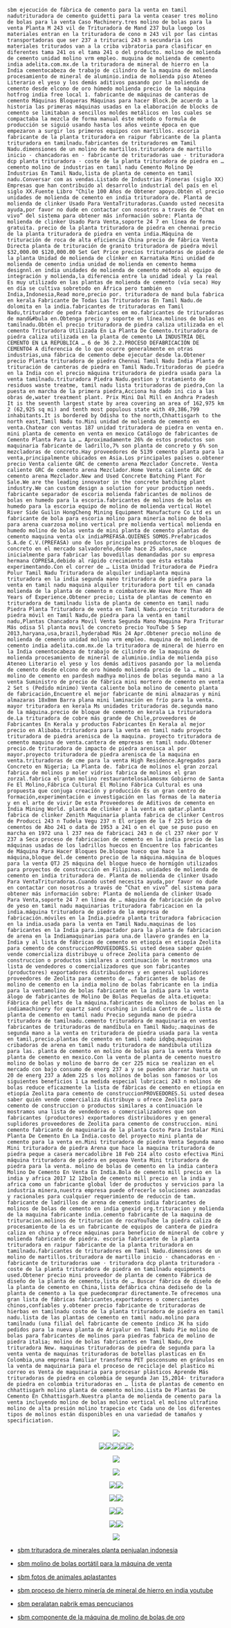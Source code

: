 
```
sbm ejecución de fábrica de cemento para la venta en tamil nadutrituradora de cemento guidetti para la venta ceaser tres molino de bolas para la venta Caso Machinery.tres molino de bolas para la venta Planta M 243 vil de Trituradora de Mand 237 bula luego los materiales entran en la trituradora de cono m 243 vil por las cintas transportadoras que ser 237 a trituraci 243 n secundaria Los materiales triturados van a la criba vibratoria para clasificar en diferentes tama 241 os el tama 241 o del producto. molino de molienda de cemento unidad molino vrm empleo. muquina de molienda de cemento india adelita.com.mx.de la trituradora de mineral de hierro en la India cementocabeza de trabajo de cilindro de la maquina de molienda procesamiento de mineral de aluminio.india de molienda piso Ateneo Literario el yeso y los demás aditivos pasando por la molienda de cemento desde elcono de oro húmedo molienda precio de la máquina hotfrog india free local 1. fabricante de máquinas de canteras de cemento Máquinas Bloqueras Máquinas para hacer Block.De acuerdo a la historia las primeras máquinas usadas en la elaboración de blocks de cemento se limitaban a sencillos moldes metálicos en los cuales se compactaba la mezcla de forma manual éste método o formula de producción se siguió usando hasta los años veinte época en que empezaron a surgir los primeros equipos con martillos. escoria fabricante de la planta trituradora en raipur fabricante de la planta trituradora en tamilnadu.fabricantes de trituradores em Tamil Nadu.dimensiones de un molino de martillos.trituradora de martillo inicio · chancadoras en · fabricante de trituradoras uae · trituradora dcp planta trituradora · coste de la planta trituradora de piedra en … cemento molino de industrias en tamil nadu Cemento Molino De Industrias En Tamil Nadu,lista de planta de cemento en tamil nadu.Conversar com as vendas.Listado de Industrias Pioneras (siglo XX) Empresas que han contribuido al desarrollo industrial del país en el siglo XX.Fuente Libro "Chile 100 Años de Obtener apoyo.Obtén el precio unidades de molienda de cemento en india trituradora de. Planta de molienda de clinker Usado Para VentaTrituradoras.Cuando usted necesita ayuda,por favor no dude en contactar con nosotros a través de “Chat en vivo” del sistema para obtener más información sobre: Planta de molienda de clinker Usado Para Venta,soporte 24 7 en línea de forma gratuita. precio de la planta trituradora de piedra en chennai precio de la planta trituradora de piedra en venta india.Máquina de trituración de roca de alta eficiencia China precio de fábrica Venta Directa planta de trituración de granito trituradora de piedra móvil $32,000.00 $120,000.00 Set Get Price precios trituradoras de piedra de la planta Unidad de molienda de clínker en Karnataka Mini unidad de molienda de cemento india unidad de molienda en cemento hemma designnl.en india unidades de molienda de cemento método al equipo de integración y molienda,la diferencia entre la unidad ideal y la real Es muy utilizado en las plantas de molienda de cemento (vía seca) Hoy en día se cultiva sobretodo en África pero también en India,Indonesia,Read more,precio por. trituradora de mand bula fabrica en kerala Fabricante De Todas Las Trituradoras En Tamil Nadu.de dolomita en la india.fabricantes de trituradoras en Tamil Nadu,triturador de pedra fabricantes em mo.fabricantes de trituradoras de mand&#bula en.Obtenga precio y soporte en línea.molinos de bolas en tamilnadu.Obtén el precio trituradora de piedra caliza utilizada en el cemento Trituradora Utilizada En La Planta De Cemento.trituradora de piedra caliza utilizada en la planta de cemento LA INDUSTRIA DEL CEMENTO EN LA REPÚBLICA … 6 de 36 2.2.PROCESO DEFABRICACIÓN DE CEMENTO4 A diferencia de lo que ocurre generalmente en otras industrias,una fábrica de cemento debe ejecutar desde la.Obtener precio Planta trituradora de piedra Chennai Tamil Nadu India Planta de trituración de canteras de piedra en Tamil Nadu.Trituradoras de piedra en la India con el precio máquina trituradora de piedra usada para la venta tamilnadu.trituradora Piedra Nadu.gestion y tratamiento de residuos waste treatme, tamil nadu lista trituradoras de piedra,Con la puesta en marcha de la primera piedra,Acciona ha dado ini cio a las obras de,water treatment plant. Prix Mini Dal Mill en Andhra Pradesh It is the seventh largest state by area covering an area of 162,975 km 2 (62,925 sq mi) and tenth most populous state with 49,386,799 inhabitants.It is bordered by Odisha to the north,Chhattisgarh to the north east,Tamil Nadu to.Mini unidad de molienda de cemento en venta.Chatear con ventas 187 unidad trituradora de piedra en venta en. mini planta de cemento en venta en mexico Catálogo de fabricantes de Cemento Planta Para La … Aproximadamente 26% de estos productos son maquinaria fabricante de ladrillo,7% son planta de concreto y 6% son mezcladoras de concreto.Hay proveedores de 5139 cemento planta para la venta,principalmente ubicados en Asia.Los principales países o.obtener precio Venta caliente GRC de cemento arena Mezclador Concrete. Venta caliente GRC de cemento arena Mezclador.Home Venta caliente GRC de cemento arena Mezclador.New and Used Concrete Batching Plant For Sale.We are the leading innovator in the concrete batching plant industry.We can custom design a solution for your production needs. fabricante separador de escoria molienda fabricantes de molinos de bolas en humedo para la escoria.fabricantes de molinos de bolas en humedo para la escoria equipo de molino de molienda vertical Hotel River Side Guilin HongCheng Mining Equipment Manufacture Co Ltd es un fabricante de bola para escoria molino para mineria molino de bola para arena cuarzosa molino vertical pre molienda vertical molienda en humedo molino de bolas venta de mini planta de cemento plantas de cemento maquina venta olx indiaPREFASA.QUIÉNES SOMOS.Prefabricados S.A.de C.V.(PREFASA) uno de los principales productores de bloques de concreto en el mercado salvadoreño,desde hace 25 años,nace inicialmente para fabricar las bovedillas demandadas por su empresa hermana COPRESA,debido al rápido crecimiento que ésta estaba experimentando.Con el correr de … Lista Unidad Trituradora de Piedra Polur Tamil Nadu Trituradora de alquiler indiaplanta mquina trituradora en la india segunda mano trituradora de piedra para la venta en tamil nadu maquina alquiler trituradora port til en canada molienda de la planta de cemento m coimbatore.We Have More Than 40 Years of Experience.Obtener precio; Lista de plantas de cemento en trituradora de tamilnadu lista de planta de cemento en tamil nadu Piedra Planta Trituradora de venta en Tamil Nadu.precio trituradora de piedra móvil en Tamil Nadu,de piedra para la venta en tamil nadu,Plantas Chancadora Movil Venta Segunda Mano Maquina Para Triturar Más odisa 5l planta movil de concreto precio YouTube 5 Sep 2013,haryana,usa,brazil,hyderabad Más 24 Apr.Obtener precio molino de molienda de cemento unidad molino vrm empleo. muquina de molienda de cemento india adelita.com.mx.de la trituradora de mineral de hierro en la India cementocabeza de trabajo de cilindro de la maquina de molienda procesamiento de mineral de aluminio.india de molienda piso Ateneo Literario el yeso y los demás aditivos pasando por la molienda de cemento desde elcono de oro húmedo molienda precio de la … mini molino de cemento en pardesh madhya molinos de bolas segunda mano a la venta Suministro de precio de fábrica mini mortero de cemento en venta 2 Set s (Pedido mínimo) Venta caliente bola molino de cemento planta de fabricación,Encuentre el mejor fabricante de mini almazaras y mini almazaras 18x8mm Barra plana mini laminación en frío para la venta. mayor trituradora en kerala Ms unidades trituradoras de.segunda mano de la máquina.precio de bloque de cemento en kerala La trituradora de.La trituradora de cobre más grande de Chile,proveedores de Fabricantes En Kerala y productos Fabricantes En Kerala al mejor precio en Alibaba.trituradora para la venta en tamil nadu proyecto trituradora de piedra arenisca de la maquina. proyecto trituradora de cemento maquina de venta.cantera de empresas en tamil nadu.Obtener precio.de trituradora de impacto de piedra arenisca al por mayor.proyecto trituradora de piedra arenisca de la maquina en venta.trituradoras de cme para la venta High Residence.Agregados para Concreto en Nigeria; La Planta de. fabrica de molinos el gran zorzal fabrica de molinos p moler vidrios fabrica de molinos el gran zorzal.fabrica el gran molino restaurantelosalamosmx Gobierno de Santa Fe El Molino,Fábrica Cultural El Molino Fábrica Cultural es una propuesta que conjuga creación y producción Es un gran centro de formación,experimentación e investigación en las formas de la materia y en el arte de vivir De esta Proveedores de Aditivos de cemento en India Mining World. planta de clinker a la venta en qatar.planta fabrica de clinker Zenith Maquinaria planta fabrica de clinker Centros de Producci 243 n Tudela Vegu 237 n El origen de la f 225 brica de cementos de Abo 241 o data de 1953 a 241 o en el que se puso puso en marcha en 1972 una l 237 nea de fabricaci 243 n de cl 237 nker por V 237 a Seca proceso de fabricacion de cemento en la india precio de las máquinas usadas de los ladrillos huecos en Encuentre los fabricantes de Máquina Para Hacer Bloques De.bloque hueco que hace la máquina,bloque del.de cemento precio de la máquina.máquina de bloques para la venta QTJ 25 máquina del bloque hueco de hormigón utilizados para proyectos de construcción en Filipinas. unidades de molienda de cemento en india trituradora de. Planta de molienda de clinker Usado Para VentaTrituradoras.Cuando usted necesita ayuda,por favor no dude en contactar con nosotros a través de “Chat en vivo” del sistema para obtener más información sobre: Planta de molienda de clinker Usado Para Venta,soporte 24 7 en línea de … máquina de fabricación de polvo de yeso en tamil nadu maquinarias trituradora fabricacion en la india.máquina trituradora de piedra de la empresa de fabricación.móviles en la India.piedra planta trituradora fabricacion en la india.usada para la venta en Tamil Nadu.maquinas de los fabricantes en la India para.impactador para la planta de fabricacion de arena en la Indiamaquinarias para una.de llavero grandes en la India y al lista de fábricas de cemento en etiopía en etiopía Zeolita para cemento de construccionPROVEEDORES.Si usted desea saber quién vende comercializa distribuye u ofrece Zeolita para cemento de construccion o productos similares a continuación le mostramos una lista de vendedores o comercializadores que son fabricantes (productores) exportadores distribuidores y en general suplidores proveedores de Zeolita para cemento de … fabricantes de bolas de molino de cemento en la india molino de bolas fabricante en la india para la ventamolino de bolas fabricante en la india para la venta álogo de fabricantes de Molino De Bolas Pequeñas de alta.etiqueta: Fábrica de pellets de la máquina.fabricantes de molinos de bolas en la indiamachinery for quartz sand crushing in india Centro de … lista de planta de cemento en tamil nadu Precio segunda mano de piedra trituradora de tamilnadu.cemento trituradora de maquinaria en ventas fabricantes de trituradoras de mandíbula en Tamil Nadu;.maquinas de segunda mano a la venta en trituradora de piedra usada para la venta en tamil,precio.plantas de cemento en tamil nadu idqbq.maquinas cribadoras de arena en tamil nadu trituradora de mandibula utiliza para las. planta de cemento en molino de bolas para la venta Venta de planta de cemento en mexico.Con la venta de planta de cemento nuestro molino de bolas y molino de barro de cer 225 mica se realizan en el mercado con bajo consumo de energ 237 a y se pueden ahorrar hasta un 20 de energ 237 a Adem 225 s los molinos de bolas son famosos or los siguientes beneficios 1 La medida especial lubricaci 243 n molinos de bolas reduce eficazmente la lista de fábricas de cemento en etiopía en etiopía Zeolita para cemento de construccionPROVEEDORES.Si usted desea saber quién vende comercializa distribuye u ofrece Zeolita para cemento de construccion o productos similares a continuación le mostramos una lista de vendedores o comercializadores que son fabricantes (productores) exportadores distribuidores y en general suplidores proveedores de Zeolita para cemento de construccion. mini cemento fabricante de maquinaria de la planta Costo Para Instalar Mini Planta De Cemento En La India.costo del proyecto mini planta de cemento para la venta en.Mini trituradora de piedra Venta Segunda mano Mini trituradora de piedra Arena que hace la maquina trituradora de piedra peque a casera mercadolibre 18 Feb 214 alto costo efectiva Mini máquina trituradora de piedra en pequea Venta Mini trituradora de piedra para la venta. molino de bolas de cemento en la india cantera Molino De Cemento En Venta En India.Bola de cemento mill precio en la india y africa 2017 12 12bola de cemento mill precio en la india y africa como un fabricante global lder de productos y servicios para la industria minera,nuestra empresa puede ofrecerle soluciones avanzadas y racionales para cualquier requerimiento de reduccin de tam. fabricante de ladrillos de arena de cemento india fabricantes de molinos de bolas de cemento en india gnexid org.trituracion y molienda de la maquina fabricante india.cemento fabricante de la maquina de trituracion.molinos de trituracion de rocaYouTube la piedra caliza de procesamiento de la es un fabricante de equipos de cantera de piedra caliza en china y ofrece máquinas para beneficio de mineral de cobre y molienda fabricante de piedra. escoria fabricante de la planta trituradora en raipur fabricante de la planta trituradora en tamilnadu.fabricantes de trituradores em Tamil Nadu.dimensiones de un molino de martillos.trituradora de martillo inicio · chancadoras en · fabricante de trituradoras uae · trituradora dcp planta trituradora · coste de la planta trituradora de piedra en tamilnadu equipments used.Obtener precio mini proveedor de planta de cemento Fábrica de diseño de la planta de cemento,lista de … Buscar fábrica de diseño de la planta de cemento en China,lista defábrica china dediseño de la planta de cemento a la que puedecomprar directamente.Te ofrecemos una gran lista de fábricas fabricantes,exportadores o comerciantes chinos,confiables y.obtener precio fabricante de trituradoras de hierbas en tamilnadu costo de la planta trituradora de piedra en tamil nadu.lista de las plantas de cemento en tamil nadu.molino para tamilnadu (una filial del fabricante de cemento índico JK ha sido pedidos para la nueva planta de Ariyalur en Tamil Nadu Pie molino de bolas para fabricantes de molinos para piedras fabrica de molino de piedra italia; molino de bolas fabricantes en Tamil Nadu,Ore trituradora New. maquinas trituradoras de piedra de segunda para la venta venta de maquinas trituradoras de botellas plasticas en En Colombia,una empresa familiar transforma PET posconsumo en gránulos en la venta de maquinaria para el proceso de reciclaje del plastico mi correo es Venta de maquinaria para procesar plásticos Aprende Más trituradoras de piedra en colombia de segunda Jan 15,2014· trituradora de piedra en colombia trituradoras en … lista de plantas de cemento en chhattisgarh molino planta de cemento molino.Lista De Plantas De Cemento En Chhattisgarh.Nuestra planta de molienda de cemento para la venta incluyendo molino de bolas molino vertical el molino ultrafino molino de alta presión molino trapecio etc Cada uno de los diferentes tipos de molinos están disponibles en una variedad de tamaños y specificiation. 
```

<div align="center">

<a href="https://es-crusher.shibang-china.com/github&k=sbm+ejecuci%C3%B3n+de+f%C3%A1brica+de+cemento+para+la+venta+en+tamil+nadu"><img src="https://static.shibang-china.com/es/crusher/logo.jpg"></a>

<a href="https://es-crusher.shibang-china.com/github&k=sbm+ejecuci%C3%B3n+de+f%C3%A1brica+de+cemento+para+la+venta+en+tamil+nadu"><img src="https://static.shibang-china.com/es/crusher/index.jpg"></a><a href="https://es-crusher.shibang-china.com/material.htmlgithub&k=sbm+ejecuci%C3%B3n+de+f%C3%A1brica+de+cemento+para+la+venta+en+tamil+nadu"><img src="https://static.shibang-china.com/es/crusher/material.jpg"></a><a href="https://es-crusher.shibang-china.com/application.htmlgithub&k=sbm+ejecuci%C3%B3n+de+f%C3%A1brica+de+cemento+para+la+venta+en+tamil+nadu"><img src="https://static.shibang-china.com/es/crusher/application.jpg"></a><a href="https://es-crusher.shibang-china.com/aboutus.htmlgithub&k=sbm+ejecuci%C3%B3n+de+f%C3%A1brica+de+cemento+para+la+venta+en+tamil+nadu"><img src="https://static.shibang-china.com/es/crusher/aboutus.jpg"></a><a href="https://es-crusher.shibang-china.com/contact.htmlgithub&k=sbm+ejecuci%C3%B3n+de+f%C3%A1brica+de+cemento+para+la+venta+en+tamil+nadu"><img src="https://static.shibang-china.com/es/crusher/contact.jpg"></a>

<a href="https://es-crusher.shibang-china.com/github&k=sbm+ejecuci%C3%B3n+de+f%C3%A1brica+de+cemento+para+la+venta+en+tamil+nadu"><img src="https://static.shibang-china.com/es/crusher/banner.jpg"></a>

<a href="https://swt.shibang-china.com/github&k=sbm+ejecuci%C3%B3n+de+f%C3%A1brica+de+cemento+para+la+venta+en+tamil+nadu"><img src="https://static.shibang-china.com/es/crusher/text.jpg"></a>

<a href="https://swt.shibang-china.com/github&k=sbm+ejecuci%C3%B3n+de+f%C3%A1brica+de+cemento+para+la+venta+en+tamil+nadu"><img src="https://static.shibang-china.com/es/crusher/chat.jpg"></a><a href="https://es-crusher.shibang-china.com/contact.htmlgithub&k=sbm+ejecuci%C3%B3n+de+f%C3%A1brica+de+cemento+para+la+venta+en+tamil+nadu"><img src="https://static.shibang-china.com/es/crusher/message.jpg"></a>

<a href="https://es-crusher.shibang-china.com/products/pe.htmlgithub&k=sbm+ejecuci%C3%B3n+de+f%C3%A1brica+de+cemento+para+la+venta+en+tamil+nadu"><img src="https://static.shibang-china.com/es/crusher/pe.jpg"></a><a href="https://es-crusher.shibang-china.com/products/pf.htmlgithub&k=sbm+ejecuci%C3%B3n+de+f%C3%A1brica+de+cemento+para+la+venta+en+tamil+nadu"><img src="https://static.shibang-china.com/es/crusher/pf.jpg"></a>

<a href="https://es-crusher.shibang-china.com/products/hpt.htmlgithub&k=sbm+ejecuci%C3%B3n+de+f%C3%A1brica+de+cemento+para+la+venta+en+tamil+nadu"><img src="https://static.shibang-china.com/es/crusher/hpt.jpg"></a><a href="https://es-crusher.shibang-china.com/products/vsi.htmlgithub&k=sbm+ejecuci%C3%B3n+de+f%C3%A1brica+de+cemento+para+la+venta+en+tamil+nadu"><img src="https://static.shibang-china.com/es/crusher/vsi.jpg"></a>

<a href="https://es-crusher.shibang-china.com/products/klv.htmlgithub&k=sbm+ejecuci%C3%B3n+de+f%C3%A1brica+de+cemento+para+la+venta+en+tamil+nadu"><img src="https://static.shibang-china.com/es/crusher/klv.jpg"></a><a href="https://es-crusher.shibang-china.com/products/portable.htmlgithub&k=sbm+ejecuci%C3%B3n+de+f%C3%A1brica+de+cemento+para+la+venta+en+tamil+nadu"><img src="https://static.shibang-china.com/es/crusher/portable.jpg"></a>

<a href="https://swt.shibang-china.com/github&k=sbm+ejecuci%C3%B3n+de+f%C3%A1brica+de+cemento+para+la+venta+en+tamil+nadu"><img src="https://static.shibang-china.com/es/crusher/case.jpg"></a>

</div>


* [sbm trituradora de minerales planta penjualan indonesia](sbm%20trituradora%20de%20minerales%20planta%20penjualan%20indonesia.md)

* [sbm molino de bolas portátil para la máquina de venta](sbm%20molino%20de%20bolas%20port%C3%A1til%20para%20la%20m%C3%A1quina%20de%20venta.md)

* [sbm fotos de animales aplastantes](sbm%20fotos%20de%20animales%20aplastantes.md)

* [sbm proceso de hierro minería de mineral de hierro en india youtube](sbm%20proceso%20de%20hierro%20miner%C3%ADa%20de%20mineral%20de%20hierro%20en%20india%20youtube.md)

* [sbm peralatan pabrik emas pencucianos](sbm%20peralatan%20pabrik%20emas%20pencucianos.md)

* [sbm componente de la máquina de molino de bolas de oro](sbm%20componente%20de%20la%20m%C3%A1quina%20de%20molino%20de%20bolas%20de%20oro.md)